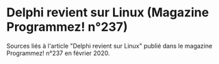 # Delphi revient sur Linux (Magazine Programmez! n°237)
Sources liés à l'article "Delphi revient sur Linux" publié dans le magazine Programmez! n°237 en février 2020.
